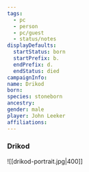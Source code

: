 ```yaml
---
tags:
  - pc
  - person
  - pc/guest
  - status/notes
displayDefaults:
  startStatus: born
  startPrefix: b.
  endPrefix: d.
  endStatus: died
campaignInfo: 
name: Drikod
born: 
species: stoneborn
ancestry: 
gender: male
player: John Leeker
affiliations:
---
```


### Drikod

![[drikod-portrait.jpg|400]]